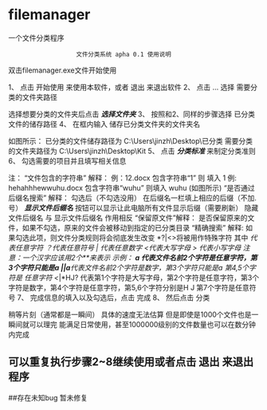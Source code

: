 # filemanager
一个文件分类程序

                       文件分类系统 apha 0.1 使用说明
双击filemanager.exe文件开始使用

1、	点击  开始使用 来使用本软件，或者 退出 来退出软件
2、	点击 …  选择 需要分类的文件夹路径 
 
选择想要分类的文件夹后点击   ***选择文件夹***
3、	按照和2、同样的步骤选择 已分类文件的储存路径
4、	在框内输入 储存已分类文件夹的文件夹名
 
如图所示：
已分类的文件储存路径为
C:\Users\jinzh\Desktop\已分类
需要分类的文件夹路径为
C:\Users\jinzh\Desktop\Kit
5、	点击 ***分类标准*** 来制定分类准则
6、	勾选需要的项目并且填写相关信息
 
注：
“文件包含的字符串” 解释：
例：12.docx 包含字符串“1” 则 填入 1
例: hehahhhewwuhu.docx 包含字符串“wuhu” 则填入 wuhu (如图所示)
“是否通过后缀名搜索” 解释：
勾选后（不勾选没用）
在后缀名一栏填上相应的后缀（不加.号）
 ***显示文件后缀名***  按钮可以显示让此电脑所有文件显示后缀（需要刷新）
 隐藏文件后缀名  与 显示文件后缀名 作用相反
“保留原文件”解释：
是否保留原来的文件，如果不勾选，原来的文件会被移动到指定的已分类目录
“精确搜索”  解释:
如果勾选此项，则文件分类规则将会彻底发生改变
*?|<>将被用作特殊字符
其中 *代表任意字符
     ？代表任意符号
     | 代表任意数字
     <代表大写字母
     > 代表小写字母
注意：一个汉字应该用2个**来表示
示例：
**a  代表文件名前2个字符是任意字符，第3个字符只能是a
||a**代表文件名前2个字符是数字，第3个字符只能是a 第4,5个字符是 任意字符
<*|*HJ?  代表第1个字符是大写字母，第2个字符是任意字符，第3个字符是数字，第4个字符是任意字符，第5,6个字符分别是H J 第7个字符是任意符号
7、	完成信息的填入以及勾选后，点击 完成
8、	然后点击  分类 
 


稍等片刻（通常都是一瞬间）
具体的速度无法估算
但是即使是1000个文件也是一瞬间就可以理完
能满足日常使用，甚至1000000级别的文件数量也可以在数分钟内完成

可以重复执行步骤2~8继续使用或者点击 退出  来退出程序
----------------
##存在未知bug 暂未修复
